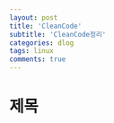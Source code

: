 ```yaml
---
layout: post
title: 'CleanCode'
subtitle: 'CleanCode정리'
categories: dlog
tags: linux
comments: true
---
```


# 제목
